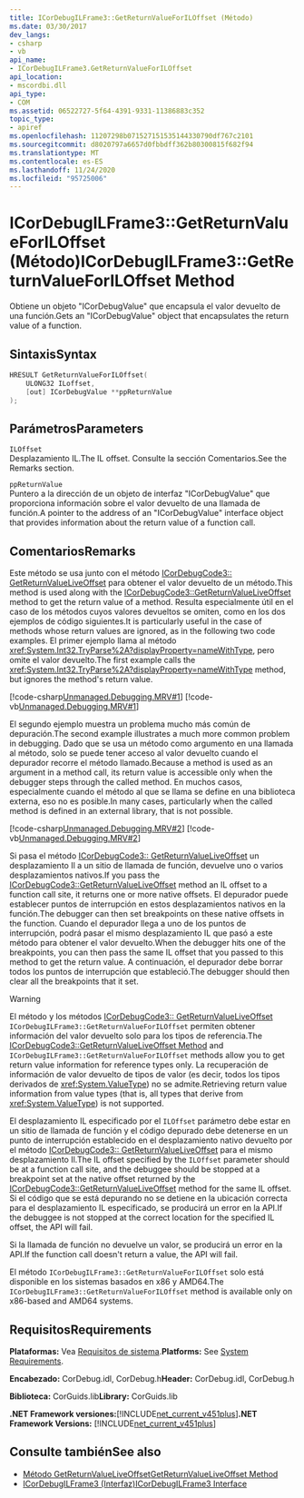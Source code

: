 ```yaml
---
title: ICorDebugILFrame3::GetReturnValueForILOffset (Método)
ms.date: 03/30/2017
dev_langs:
- csharp
- vb
api_name:
- ICorDebugILFrame3.GetReturnValueForILOffset
api_location:
- mscordbi.dll
api_type:
- COM
ms.assetid: 06522727-5f64-4391-9331-11386883c352
topic_type:
- apiref
ms.openlocfilehash: 11207298b071527151535144330790df767c2101
ms.sourcegitcommit: d8020797a6657d0fbbdff362b80300815f682f94
ms.translationtype: MT
ms.contentlocale: es-ES
ms.lasthandoff: 11/24/2020
ms.locfileid: "95725006"
---
```

# <a name="icordebugilframe3getreturnvalueforiloffset-method"></a><span data-ttu-id="381fa-102">ICorDebugILFrame3::GetReturnValueForILOffset (Método)</span><span class="sxs-lookup"><span data-stu-id="381fa-102">ICorDebugILFrame3::GetReturnValueForILOffset Method</span></span>

<span data-ttu-id="381fa-103">Obtiene un objeto "ICorDebugValue" que encapsula el valor devuelto de una función.</span><span class="sxs-lookup"><span data-stu-id="381fa-103">Gets an "ICorDebugValue" object that encapsulates the return value of a function.</span></span>  
  
## <a name="syntax"></a><span data-ttu-id="381fa-104">Sintaxis</span><span class="sxs-lookup"><span data-stu-id="381fa-104">Syntax</span></span>  
  
```cpp
HRESULT GetReturnValueForILOffset(  
    ULONG32 ILoffset,
    [out] ICorDebugValue **ppReturnValue  
);  
```  
  
## <a name="parameters"></a><span data-ttu-id="381fa-105">Parámetros</span><span class="sxs-lookup"><span data-stu-id="381fa-105">Parameters</span></span>  

 `ILOffset`  
 <span data-ttu-id="381fa-106">Desplazamiento IL.</span><span class="sxs-lookup"><span data-stu-id="381fa-106">The IL offset.</span></span> <span data-ttu-id="381fa-107">Consulte la sección Comentarios.</span><span class="sxs-lookup"><span data-stu-id="381fa-107">See the Remarks section.</span></span>  
  
 `ppReturnValue`  
 <span data-ttu-id="381fa-108">Puntero a la dirección de un objeto de interfaz "ICorDebugValue" que proporciona información sobre el valor devuelto de una llamada de función.</span><span class="sxs-lookup"><span data-stu-id="381fa-108">A pointer to the address of an "ICorDebugValue" interface object that provides information about the return value of a function call.</span></span>  
  
## <a name="remarks"></a><span data-ttu-id="381fa-109">Comentarios</span><span class="sxs-lookup"><span data-stu-id="381fa-109">Remarks</span></span>  

 <span data-ttu-id="381fa-110">Este método se usa junto con el método [ICorDebugCode3:: GetReturnValueLiveOffset](icordebugcode3-getreturnvalueliveoffset-method.md) para obtener el valor devuelto de un método.</span><span class="sxs-lookup"><span data-stu-id="381fa-110">This method is used along with the [ICorDebugCode3::GetReturnValueLiveOffset](icordebugcode3-getreturnvalueliveoffset-method.md) method to get the return value of a method.</span></span> <span data-ttu-id="381fa-111">Resulta especialmente útil en el caso de los métodos cuyos valores devueltos se omiten, como en los dos ejemplos de código siguientes.</span><span class="sxs-lookup"><span data-stu-id="381fa-111">It is particularly useful in the case of methods whose return values are ignored, as in the following two code examples.</span></span> <span data-ttu-id="381fa-112">El primer ejemplo llama al método <xref:System.Int32.TryParse%2A?displayProperty=nameWithType>, pero omite el valor devuelto.</span><span class="sxs-lookup"><span data-stu-id="381fa-112">The first example calls the <xref:System.Int32.TryParse%2A?displayProperty=nameWithType> method, but ignores the method's return value.</span></span>  
  
 [!code-csharp[Unmanaged.Debugging.MRV#1](../../../../samples/snippets/csharp/VS_Snippets_CLR/unmanaged.debugging.mrv/cs/mrv1.cs#1)]
 [!code-vb[Unmanaged.Debugging.MRV#1](../../../../samples/snippets/visualbasic/VS_Snippets_CLR/unmanaged.debugging.mrv/vb/mrv1.vb#1)]  
  
 <span data-ttu-id="381fa-113">El segundo ejemplo muestra un problema mucho más común de depuración.</span><span class="sxs-lookup"><span data-stu-id="381fa-113">The second example illustrates a much more common problem in debugging.</span></span> <span data-ttu-id="381fa-114">Dado que se usa un método como argumento en una llamada al método, solo se puede tener acceso al valor devuelto cuando el depurador recorre el método llamado.</span><span class="sxs-lookup"><span data-stu-id="381fa-114">Because a method is used as an argument in a method call, its return value is accessible only when the debugger steps through the called method.</span></span> <span data-ttu-id="381fa-115">En muchos casos, especialmente cuando el método al que se llama se define en una biblioteca externa, eso no es posible.</span><span class="sxs-lookup"><span data-stu-id="381fa-115">In many cases, particularly when the called method is defined in an external library, that is not possible.</span></span>  
  
 [!code-csharp[Unmanaged.Debugging.MRV#2](../../../../samples/snippets/csharp/VS_Snippets_CLR/unmanaged.debugging.mrv/cs/mrv2.cs#2)]
 [!code-vb[Unmanaged.Debugging.MRV#2](../../../../samples/snippets/visualbasic/VS_Snippets_CLR/unmanaged.debugging.mrv/vb/mrv2.vb#2)]  
  
 <span data-ttu-id="381fa-116">Si pasa el método [ICorDebugCode3:: GetReturnValueLiveOffset](icordebugcode3-getreturnvalueliveoffset-method.md) un desplazamiento Il a un sitio de llamada de función, devuelve uno o varios desplazamientos nativos.</span><span class="sxs-lookup"><span data-stu-id="381fa-116">If you pass the [ICorDebugCode3::GetReturnValueLiveOffset](icordebugcode3-getreturnvalueliveoffset-method.md) method an IL offset to a function call site, it returns one or more native offsets.</span></span> <span data-ttu-id="381fa-117">El depurador puede establecer puntos de interrupción en estos desplazamientos nativos en la función.</span><span class="sxs-lookup"><span data-stu-id="381fa-117">The debugger can then set breakpoints on these native offsets in the function.</span></span> <span data-ttu-id="381fa-118">Cuando el depurador llega a uno de los puntos de interrupción, podrá pasar el mismo desplazamiento IL que pasó a este método para obtener el valor devuelto.</span><span class="sxs-lookup"><span data-stu-id="381fa-118">When the debugger hits one of the breakpoints, you can then pass the same IL offset that you passed to this method to get the return value.</span></span> <span data-ttu-id="381fa-119">A continuación, el depurador debe borrar todos los puntos de interrupción que estableció.</span><span class="sxs-lookup"><span data-stu-id="381fa-119">The debugger should then clear all the breakpoints that it set.</span></span>  
  
> [!WARNING]
> <span data-ttu-id="381fa-120">El método y los métodos [ICorDebugCode3:: GetReturnValueLiveOffset](icordebugcode3-getreturnvalueliveoffset-method.md) `ICorDebugILFrame3::GetReturnValueForILOffset` permiten obtener información del valor devuelto solo para los tipos de referencia.</span><span class="sxs-lookup"><span data-stu-id="381fa-120">The [ICorDebugCode3::GetReturnValueLiveOffset Method](icordebugcode3-getreturnvalueliveoffset-method.md) and `ICorDebugILFrame3::GetReturnValueForILOffset` methods allow you to get return value information for reference types only.</span></span> <span data-ttu-id="381fa-121">La recuperación de información de valor devuelto de tipos de valor (es decir, todos los tipos derivados de <xref:System.ValueType>) no se admite.</span><span class="sxs-lookup"><span data-stu-id="381fa-121">Retrieving return value information from value types (that is, all types that derive from <xref:System.ValueType>) is not supported.</span></span>  
  
 <span data-ttu-id="381fa-122">El desplazamiento IL especificado por el `ILOffset` parámetro debe estar en un sitio de llamada de función y el código depurado debe detenerse en un punto de interrupción establecido en el desplazamiento nativo devuelto por el método [ICorDebugCode3:: GetReturnValueLiveOffset](icordebugcode3-getreturnvalueliveoffset-method.md) para el mismo desplazamiento Il.</span><span class="sxs-lookup"><span data-stu-id="381fa-122">The IL offset specified by the `ILOffset` parameter should be at a function call site, and the debuggee should be stopped at a breakpoint set at the native offset returned by the [ICorDebugCode3::GetReturnValueLiveOffset](icordebugcode3-getreturnvalueliveoffset-method.md) method for the same IL offset.</span></span> <span data-ttu-id="381fa-123">Si el código que se está depurando no se detiene en la ubicación correcta para el desplazamiento IL especificado, se producirá un error en la API.</span><span class="sxs-lookup"><span data-stu-id="381fa-123">If the debuggee is not stopped at the correct location for the specified IL offset, the API will fail.</span></span>  
  
 <span data-ttu-id="381fa-124">Si la llamada de función no devuelve un valor, se producirá un error en la API.</span><span class="sxs-lookup"><span data-stu-id="381fa-124">If the function call doesn't return a value, the API will fail.</span></span>  
  
 <span data-ttu-id="381fa-125">El método `ICorDebugILFrame3::GetReturnValueForILOffset` solo está disponible en los sistemas basados en x86 y AMD64.</span><span class="sxs-lookup"><span data-stu-id="381fa-125">The `ICorDebugILFrame3::GetReturnValueForILOffset` method is available only on x86-based and AMD64 systems.</span></span>  
  
## <a name="requirements"></a><span data-ttu-id="381fa-126">Requisitos</span><span class="sxs-lookup"><span data-stu-id="381fa-126">Requirements</span></span>  

 <span data-ttu-id="381fa-127">**Plataformas:** Vea [Requisitos de sistema](../../get-started/system-requirements.md).</span><span class="sxs-lookup"><span data-stu-id="381fa-127">**Platforms:** See [System Requirements](../../get-started/system-requirements.md).</span></span>  
  
 <span data-ttu-id="381fa-128">**Encabezado:** CorDebug.idl, CorDebug.h</span><span class="sxs-lookup"><span data-stu-id="381fa-128">**Header:** CorDebug.idl, CorDebug.h</span></span>  
  
 <span data-ttu-id="381fa-129">**Biblioteca:** CorGuids.lib</span><span class="sxs-lookup"><span data-stu-id="381fa-129">**Library:** CorGuids.lib</span></span>  
  
 <span data-ttu-id="381fa-130">**.NET Framework versiones:**[!INCLUDE[net_current_v451plus](../../../../includes/net-current-v451plus-md.md)]</span><span class="sxs-lookup"><span data-stu-id="381fa-130">**.NET Framework Versions:** [!INCLUDE[net_current_v451plus](../../../../includes/net-current-v451plus-md.md)]</span></span>  
  
## <a name="see-also"></a><span data-ttu-id="381fa-131">Consulte también</span><span class="sxs-lookup"><span data-stu-id="381fa-131">See also</span></span>

- [<span data-ttu-id="381fa-132">Método GetReturnValueLiveOffset</span><span class="sxs-lookup"><span data-stu-id="381fa-132">GetReturnValueLiveOffset Method</span></span>](icordebugcode3-getreturnvalueliveoffset-method.md)
- [<span data-ttu-id="381fa-133">ICorDebugILFrame3 (Interfaz)</span><span class="sxs-lookup"><span data-stu-id="381fa-133">ICorDebugILFrame3 Interface</span></span>](icordebugilframe3-interface.md)
